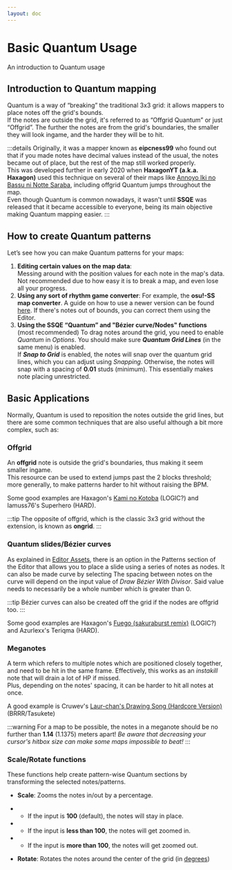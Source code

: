 ```yaml
---
layout: doc
---
```


# Basic Quantum Usage
An introduction to Quantum usage

## Introduction to Quantum mapping
Quantum is a way of “breaking” the traditional 3x3 grid: it allows mappers to place notes off the grid's bounds.   
If the notes are outside the grid, it's referred to as “Offgrid Quantum” or just “Offgrid”.
The further the notes are from the grid's boundaries, the smaller they will look ingame, and the harder they will be to hit.

:::details
Originally, it was a mapper known as **eipcness99** who found out that if you made notes have decimal values instead of the usual,
the notes became out of place, but the rest of the map still worked properly.  
This was developed further in early 2020 when **HaxagonYT (a.k.a. Haxagon)** used this technique on several of their maps like [Annoyo Iki no Bassu ni Notte Saraba](https://www.youtube.com/watch?v=zwP52A4oA18),
including offgrid Quantum jumps throughout the map.  
Even though Quantum is common nowadays, it wasn't until **SSQE** was released that it became accessible to everyone, being its main objective making Quantum mapping easier.
:::

## How to create Quantum patterns
Let’s see how you can make Quantum patterns for your maps:
1. **Editing certain values on the map data**:  
   Messing around with the position values for each note in the map's data.   
   Not recommended due to how easy it is to break a map, and even lose all your progress.
2. **Using any sort of rhythm game converter**:
   For example, the **osu!-SS map converter**. A guide on how to use a newer version can be found [here](https://discord.com/channels/1064060807320702996/1168937144295899197/1168942385607225445).
   If there's notes out of bounds, you can correct them using the Editor.
3. **Using the SSQE “Quantum” and "Bézier curve/Nodes" functions** (most recommended)
   To drag notes around the grid, you need to enable _Quantum_ in _Options_. You should make sure _**Quantum Grid Lines**_ (in the same menu) is enabled.  
   If _**Snap to Grid**_ is enabled, the notes will snap over the quantum grid lines, which you can adjust using _Snapping_.
   Otherwise, the notes will snap with a spacing of **0.01** studs (minimum). This essentially makes note placing unrestricted.

## Basic Applications
Normally, Quantum is used to reposition the notes outside the grid lines, but there are some common
techniques that are also useful although a bit more complex, such as:

### Offgrid
An **offgrid** note is outside the grid's boundaries, thus making it seem smaller ingame.  
This resource can be used to extend jumps past the 2 blocks threshold; more generally, 
to make patterns harder to hit without raising the BPM.

Some good examples are Haxagon's [Kami no Kotoba](https://www.youtube.com/watch?v=bCJoC8yqyrA&ab_channel=ARCW) (LOGIC?) and Iamuss76's Superhero (HARD).

:::tip
The opposite of offgrid, which is the classic 3x3 grid without the extension, is known as **ongrid**.
:::

### Quantum slides/Bézier curves
As explained in [Editor Assets](../editor-setup/editor-assets.md), there is an option in the Patterns section of the Editor that allows you to 
place a slide using a series of notes as nodes. It can also be made curve by selecting 
The spacing between notes on the curve will depend on the input value of _Draw Bézier With Divisor_.
Said value needs to necessarily be a whole number which is greater than 0.  

:::tip
Bézier curves can also be created off the grid if the nodes are offgrid too.
:::

Some good examples are Haxagon's [Fuego (sakuraburst remix)](https://youtu.be/8DaDoa1LlMw) (LOGIC?) and Azurlexx's Teriqma (HARD).

### Meganotes
A term which refers to multiple notes which are positioned closely together, and need to be hit in the same frame.
Effectively, this works as an _instakill_ note that will drain a lot of HP if missed.  
Plus, depending on the notes' spacing, it can be harder to hit all notes at once.

A good example is Cruwev's [Laur-chan's Drawing Song (Hardcore Version)](/src/video/laurchan.mp4)(BRRR/Tasukete)


:::warning
For a map to be possible, the notes in a meganote should be no further than **1.14** (1.1375) meters apart!
_Be aware that decreasing your cursor's hitbox size can make some maps impossible to beat!_
:::


### Scale/Rotate functions
These functions help create pattern-wise Quantum sections by transforming the selected notes/patterns.
- **Scale**: Zooms the notes in/out by a percentage.
- - If the input is **100** (default), the notes will stay in place.
- - If the input is **less than 100**, the notes will get zoomed in.
- - If the input is **more than 100**, the notes will get zoomed out.

- **Rotate**: Rotates the notes around the center of the grid 
(in [degrees](https://en.wikipedia.org/wiki/Degree_(angle)))
